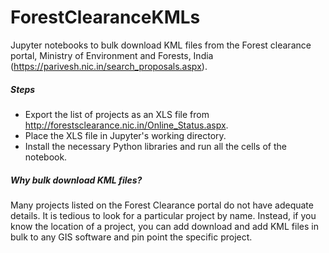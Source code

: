 # ForestClearanceKMLs
Jupyter notebooks to bulk download KML files from the Forest clearance portal, Ministry of Environment and Forests, India (https://parivesh.nic.in/search_proposals.aspx).  

##### Steps
* Export the list of projects as an XLS file from http://forestsclearance.nic.in/Online_Status.aspx. 
* Place the XLS file in Jupyter's working directory. 
* Install the necessary Python libraries and run all the cells of the notebook. 


##### Why bulk download KML files?
Many projects listed on the Forest Clearance portal do not have adequate details. It is tedious to look for a particular project by name. Instead, if you know the location of a project, you can add download and add KML files in bulk to any GIS software and pin point the specific project. 
